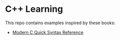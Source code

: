 # C++ Learning

This repo contains examples inspired by these books:

- [Modern C Quick Syntax Reference](https://www.goodreads.com/book/show/43508578-modern-c-quick-syntax-reference)